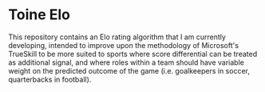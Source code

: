 # Toine Elo
This repository contains an Elo rating algorithm that I am currently developing, intended to improve upon the methodology of Microsoft's TrueSkill to be more suited to sports where score differential can be treated as additional signal, and where roles within a team should have variable weight on the predicted outcome of the game (i.e. goalkeepers in soccer, quarterbacks in football).
